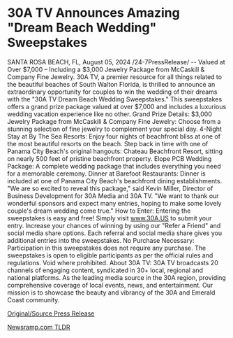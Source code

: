 # 30A TV Announces Amazing "Dream Beach Wedding" Sweepstakes

SANTA ROSA BEACH, FL, August 05, 2024 /24-7PressRelease/ -- Valued at Over $7,000 – Including a $3,000 Jewelry Package from McCaskill & Company Fine Jewelry.  30A TV, a premier resource for all things related to the beautiful beaches of South Walton Florida, is thrilled to announce an extraordinary opportunity for couples to win the wedding of their dreams with the "30A TV Dream Beach Wedding Sweepstakes." This sweepstakes offers a grand prize package valued at over $7,000 and includes a luxurious wedding vacation experience like no other.  Grand Prize Details:  $3,000 Jewelry Package from McCaskill & Company Fine Jewelry: Choose from a stunning selection of fine jewelry to complement your special day. 4-Night Stay at By The Sea Resorts: Enjoy four nights of beachfront bliss at one of the most beautiful resorts on the beach. Step back in time with one of Panama City Beach's original hangouts: Chateau Beachfront Resort, sitting on nearly 500 feet of pristine beachfront property.  Elope PCB Wedding Package: A complete wedding package that includes everything you need for a memorable ceremony. Dinner at Barefoot Restaurants: Dinner is included at one of Panama City Beach's beachfront dining establishments.  "We are so excited to reveal this package," said Kevin Miller, Director of Business Development for 30A Media and 30A TV. "We want to thank our wonderful sponsors and expect many entries, hoping to make some lovely couple's dream wedding come true."  How to Enter: Entering the sweepstakes is easy and free! Simply visit www.30A.US to submit your entry. Increase your chances of winning by using our "Refer a Friend" and social media share options. Each referral and social media share gives you additional entries into the sweepstakes.  No Purchase Necessary: Participation in this sweepstakes does not require any purchase. The sweepstakes is open to eligible participants as per the official rules and regulations. Void where prohibited.  About 30A TV: 30A TV broadcasts 20 channels of engaging content, syndicated in 30+ local, regional and national platforms. As the leading media source in the 30A region, providing comprehensive coverage of local events, news, and entertainment. Our mission is to showcase the beauty and vibrancy of the 30A and Emerald Coast community. 

[Original/Source Press Release](https://www.24-7pressrelease.com/press-release/513106/30a-tv-announces-amazing-dream-beach-wedding-sweepstakes) 

[Newsramp.com TLDR](https://newsramp.com/None) 